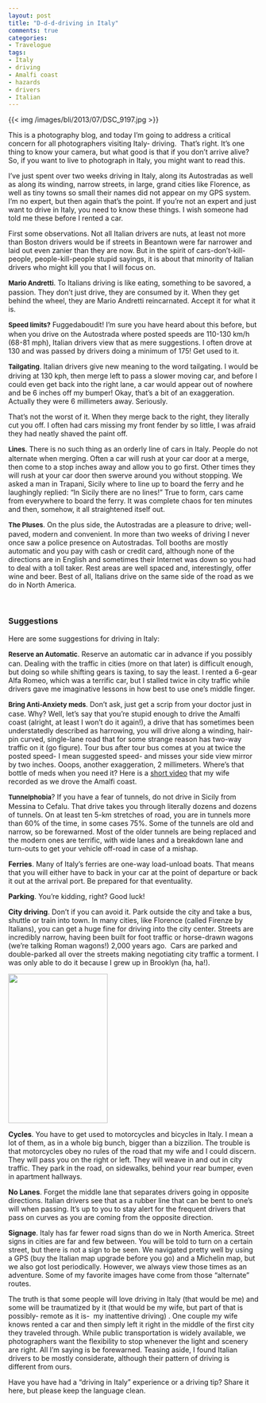```yaml
---
layout: post
title: "D-d-d-driving in Italy"
comments: true
categories:
- Travelogue
tags:
- Italy
- driving
- Amalfi coast
- hazards
- drivers
- Italian
---
```


{{<  img /images/bli/2013/07/DSC_9197.jpg  >}}

This is a photography blog, and today I’m going to address a critical concern for all photographers visiting Italy- driving.  That’s right. It’s one thing to know your camera, but what good is that if you don’t arrive alive? So, if you want to live to photograph in Italy, you might want to read this.

<!--more-->

I’ve just spent over two weeks driving in Italy, along its Autostradas as well as along its winding, narrow streets, in large, grand cities like Florence, as well as tiny towns so small their names did not appear on my GPS system. I’m no expert, but then again that’s the point. If you’re not an expert and just want to drive in Italy, you need to know these things. I wish someone had told me these before I rented a car.

First some observations. Not all Italian drivers are nuts, at least not more than Boston drivers would be if streets in Beantown were far narrower and laid out even zanier than they are now. But in the spirit of cars-don’t-kill-people, people-kill-people stupid sayings, it is about that minority of Italian drivers who might kill you that I will focus on.

<strong style="font-size: 13px; line-height: 19px;">Mario Andretti</strong>. To Italians driving is like eating, something to be savored, a passion. They don’t just drive, they are consumed by it. When they get behind the wheel, they are Mario Andretti reincarnated. Accept it for what it is.

<strong style="font-size: 13px; line-height: 19px;">Speed limits?</strong> Fuggedaboudit! I’m sure you have heard about this before, but when you drive on the Autostrada where posted speeds are 110-130 km/h (68-81 mph), Italian drivers view that as mere suggestions. I often drove at 130 and was passed by drivers doing a minimum of 175! Get used to it.

<strong style="font-size: 13px; line-height: 19px;">Tailgating</strong>. Italian drivers give new meaning to the word tailgating. I would be driving at 130 kph, then merge left to pass a slower moving car, and before I could even get back into the right lane, a car would appear out of nowhere and be 6 inches off my bumper! Okay, that’s a bit of an exaggeration. Actually they were 6 millimeters away. Seriously.

That’s not the worst of it. When they merge back to the right, they literally cut you off. I often had cars missing my front fender by so little, I was afraid they had neatly shaved the paint off.

<strong style="font-size: 13px; line-height: 19px;">Lines</strong>. There is no such thing as an orderly line of cars in Italy. People do not alternate when merging. Often a car will rush at your car door at a merge, then come to a stop inches away and allow you to go first. Other times they will rush at your car door then swerve around you without stopping. We asked a man in Trapani, Sicily where to line up to board the ferry and he laughingly replied: “In Sicily there are no lines!” True to form, cars came from everywhere to board the ferry. It was complete chaos for ten minutes and then, somehow, it all straightened itself out.

<strong style="font-size: 13px; line-height: 19px;">The Pluses</strong>. On the plus side, the Autostradas are a pleasure to drive; well-paved, modern and convenient. In more than two weeks of driving I never once saw a police presence on Autostradas. Toll booths are mostly automatic and you pay with cash or credit card, although none of the directions are in English and sometimes their Internet was down so you had to deal with a toll taker. Rest areas are well spaced and, interestingly, offer wine and beer. Best of all, Italians drive on the same side of the road as we do in North America. 

 
### Suggestions

Here are some suggestions for driving in Italy:

<strong style="font-size: 13px; line-height: 19px;">Reserve an Automatic</strong>. Reserve an automatic car in advance if you possibly can. Dealing with the traffic in cities (more on that later) is difficult enough, but doing so while shifting gears is taxing, to say the least. I rented a 6-gear Alfa Romeo, which was a terrific car, but I stalled twice in city traffic while drivers gave me imaginative lessons in how best to use one’s middle finger.

<strong style="font-size: 13px; line-height: 19px;">Bring Anti-Anxiety meds</strong>. Don’t ask, just get a scrip from your doctor just in case. Why? Well, let’s say that you’re stupid enough to drive the Amalfi coast (alright, at least I won’t do it again!), a drive that has sometimes been understatedly described as harrowing, you will drive along a winding, hair-pin curved, single-lane road that for some strange reason has two-way traffic on it (go figure). Tour bus after tour bus comes at you at twice the posted speed- I mean suggested speed- and misses your side view mirror by two inches. Ooops, another exaggeration, 2 millimeters. Where’s that bottle of meds when you need it? Here is a <a href="http://youtu.be/v5OM9oOaeTA">short video</a> that my wife recorded as we drove the Amalfi coast. 

<strong style="font-size: 13px; line-height: 19px;">Tunnelphobia</strong>? If you have a fear of tunnels, do not drive in Sicily from Messina to Cefalu. That drive takes you through literally dozens and dozens of tunnels. On at least ten 5-km stretches of road, you are in tunnels more than 60% of the time, in some cases 75%. Some of the tunnels are old and narrow, so be forewarned. Most of the older tunnels are being replaced and the modern ones are terrific, with wide lanes and a breakdown lane and turn-outs to get your vehicle off-road in case of a mishap.

<strong>Ferries</strong>. Many of Italy’s ferries are one-way load-unload boats. That means that you will either have to back in your car at the point of departure or back it out at the arrival port. Be prepared for that eventuality.

<strong>Parking</strong>. You’re kidding, right? Good luck!

<strong>City driving</strong>. Don’t if you can avoid it. Park outside the city and take a bus, shuttle or train into town. In many cities, like Florence (called Firenze by Italians), you can get a huge fine for driving into the city center. Streets are incredibly narrow, having been built for foot traffic or horse-drawn wagons (we’re talking Roman wagons!) 2,000 years ago.  Cars are parked and double-parked all over the streets making negotiating city traffic a torment. I was only able to do it because I grew up in Brooklyn (ha, ha!).

<a href="http://blog.lesterpickerphoto.com/wp-content/uploads/2013/05/DSC_8945.jpg"><img class="size-medium wp-image-2779" title="DSC_8945" src="http://blog.lesterpickerphoto.com/wp-content/uploads/2013/05/DSC_8945-200x300.jpg" alt="" width="200" height="300"></a>

<strong>Cycles</strong>. You have to get used to motorcycles and bicycles in Italy. I mean a lot of them, as in a whole big bunch, bigger than a bizzilion. The trouble is that motorcycles obey no rules of the road that my wife and I could discern. They will pass you on the right or left. They will weave in and out in city traffic. They park in the road, on sidewalks, behind your rear bumper, even in apartment hallways.

<strong>No Lanes</strong>. Forget the middle lane that separates drivers going in opposite directions. Italian drivers see that as a rubber line that can be bent to one’s will when passing. It’s up to you to stay alert for the frequent drivers that pass on curves as you are coming from the opposite direction.

<strong>Signage</strong>. Italy has far fewer road signs than do we in North America. Street signs in cities are far and few between. You will be told to turn on a certain street, but there is not a sign to be seen. We navigated pretty well by using a GPS (buy the Italian map upgrade before you go) and a Michelin map, but we also got lost periodically. However, we always view those times as an adventure. Some of my favorite images have come from those “alternate” routes.

The truth is that some people will love driving in Italy (that would be me) and some will be traumatized by it (that would be my wife, but part of that is possibly- remote as it is-  my inattentive driving) . One couple my wife knows rented a car and then simply left it right in the middle of the first city they traveled through. While public transportation is widely available, we photographers want the flexibility to stop whenever the light and scenery are right. All I’m saying is be forewarned. Teasing aside, I found Italian drivers to be mostly considerate, although their pattern of driving is different from ours.

Have you have had a “driving in Italy” experience or a driving tip? Share it here, but please keep the language clean. 
